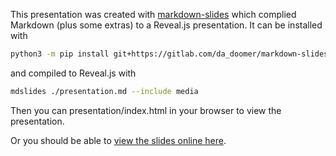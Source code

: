 This presentation was created with [markdown-slides](https://github.com/dadoomer/markdown-slides) which complied Markdown (plus some extras) to a Reveal.js presentation. It can be installed with
```bash
python3 -m pip install git+https://gitlab.com/da_doomer/markdown-slides.git
```
and compiled to Reveal.js with
```bash
mdslides ./presentation.md --include media
```

Then you can presentation/index.html in your browser to view the presentation.

Or you should be able to [view the slides online here](https://tomreitz.github.io/edfi-earthmover-lightbeam-slides/).
